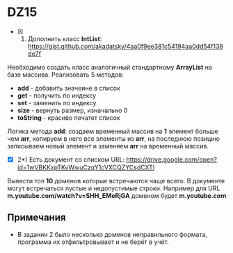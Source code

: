 # DZ15

- [x] 1) Дополнить класс **IntList**: https://gist.github.com/akadatsky/4aa0f9ee381c54194aa0dd54f138de7f

Необходимо создать класс аналогичный стандартному **ArrayList<Integer>** на базе массива.
Реализовать 5 методов:

- **add** - добавить значеине в список
- **get** - получить по индексу
- **set** - заменить по индексу
- **size** - вернуть размер, изначально 0
- **toString** - красиво печатет список

Логика метода **add**:
создаем временный массив на **1** элемент больше чем **arr**, копируем в него все элементы из **arr**, на последнюю позицию записываем новый элемент и заменяем **arr** на временный массив.

- [x] 2*) Есть документ со списком URL: https://drive.google.com/open?id=1wVBKKxpTKvWwuCzqY1cVXCQZYCsdCXTl

Вывести топ **10** доменов которые встречаются чаще всего.
В документе могут встречаться пустые и недопустимые строки.
Например для URL **m.youtube.com/watch?v=SHH_EMeRjGA**
доменом будет **m.youtube.com**

## Примечания

- В задании 2 было несколько доменов неправильного формата, программа их отфильтровывает и не берёт в учёт.
